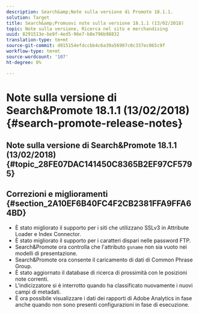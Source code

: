 ```yaml
---
description: Search&amp;Note sulla versione di Promote 18.1.1.
solution: Target
title: Search&amp;Promuovi note sulla versione 18.1.1 (13/02/2018)
topic: Note sulla versione, Ricerca nel sito e merchandising
uuid: 8291513e-be9f-4ed5-96e7-b8e796b98832
translation-type: tm+mt
source-git-commit: d015154efdccbb4c6a39a56907c0c337ec065c9f
workflow-type: tm+mt
source-wordcount: '107'
ht-degree: 0%

---
```



# Note sulla versione di Search&amp;Promote 18.1.1 (13/02/2018){#search-promote-release-notes}

## Note sulla versione di Search&amp;Promote 18.1.1 (13/02/2018) {#topic_28FE07DAC141450C8365B2EF97CF5795}

## Correzioni e miglioramenti {#section_2A10EF6B40FC4F2CB2381FFA9FFA64BD}

* È stato migliorato il supporto per i siti che utilizzano SSLv3 in Attribute Loader e Index Connector.
* È stato migliorato il supporto per i caratteri dispari nelle password FTP.
* Search&amp;Promote ora controlla che l&#39;attributo `gsname` non sia vuoto nei modelli di presentazione.
* Search&amp;Promote ora consente il caricamento di dati di Common Phrase Group.
* È stato aggiornato il database di ricerca di prossimità con le posizioni note correnti.
* L&#39;indicizzatore si è interrotto quando ha classificato nuovamente i nuovi campi di metadati.
* È ora possibile visualizzare i dati dei rapporti di Adobe Analytics in fase anche quando non sono presenti configurazioni in fase di esecuzione.

